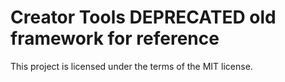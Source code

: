 # Creator Tools DEPRECATED old framework for reference

This project is licensed under the terms of the MIT license.
